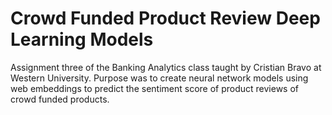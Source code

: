 # Crowd Funded Product Review Deep Learning Models
Assignment three of the Banking Analytics class taught by Cristian Bravo at Western University. Purpose was to create neural network models using web embeddings to predict the sentiment score of product reviews of crowd funded products.
